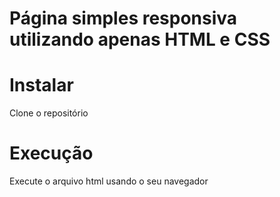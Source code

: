 # Página simples responsiva utilizando apenas HTML e CSS
    
# Instalar

Clone o repositório 
</br>

# Execução

Execute o arquivo html usando o seu navegador

